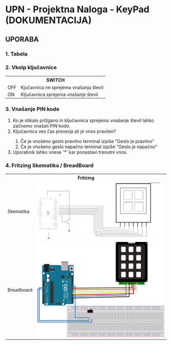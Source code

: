 # UPN - Projektna Naloga - KeyPad (DOKUMENTACIJA)


## UPORABA

### 1. Tabela   




### 2. Vkolp ključavnice

<table>
  <th colspan=2> SWITCH </th>
    <tr>
      <td> OFF </td>
      <td> Kjučavnica ne sprejema vnašanja števil </td>
    <tr>
      <td> ON </td>
      <td> Ključavnica sprejema vnašanje števil </td>
</table>

### 3. Vnašanje PIN kode

<ol>
  <li> Ko je stikalo prižgano in ključavnica sprejema vnašanje števil lahko začnemo vnašati PIN kodo. </li>
  <li> Ključavnica ves čas preverja ali je vnos pravilen? </li>
  <ol>
    <li> Če je vnošeno geslo pravilno terminal izpiše "Geslo je pravilno" </li>
    <li> Če je vnošeno geslo napačno terminal izpiše "Geslo je napačno" </li>
  </ol>
  <li> Uporabnik lahko vnese '*' kar ponastavi trenutni vnos. </li>
</ol>


### 4. Fritzing Skematika / BreadBoard

<table>
  <th colspan=2> Fritzing </th>
    <tr>
      <td> Skematika </td>
      <td> <img src="https://github.com/AljazKukovec/UPN_Projektna_KeyPad/blob/main/KeyPad3x4_Fritzing/KeyPad3x4_Schematic.svg"     alt="smb" width="500"> </td>
    <tr>
      <td> Breadboard </td>
      <td> <img src="https://github.com/AljazKukovec/UPN_Projektna_KeyPad/blob/main/KeyPad3x4_Fritzing/KeyPad3x4_BreadBoard.svg" alt="smb" width="500"> </td>
</table>



